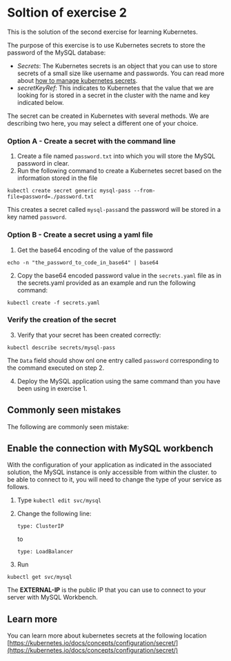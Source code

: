 # Soltion of exercise 2 #
This is the solution of the second exercise for learning Kubernetes. 

The purpose of this exercise is to use Kubernetes secrets to store the password of the MySQL database:
- *Secrets*: The Kubernetes secrets is an object that you can use to store secrets of a small size like username and passwords. You can read more about [how to manage kubernetes secrets](https://kubernetes.io/docs/concepts/configuration/secret/).
- *secretKeyRef*: This indicates to Kubernetes that the value that we are looking for is stored in a secret in the cluster with the name and key indicated below. 

The secret can be created in Kubernetes with several methods. We are describing two here, you may select a different one of your choice.

### Option A - Create a secret with the command line ###
1. Create a file named ```password.txt``` into which you will store the MySQL password in clear.
2. Run the following command to create a Kubernetes secret based on the information stored in the file

```kubectl create secret generic mysql-pass --from-file=password=./password.txt```

This creates a secret called ```mysql-pass```and the password will be stored in a key named ```password```.

### Option B - Create a secret using a yaml file ###
1. Get the base64 encoding of the value of the password

```echo -n "the_password_to_code_in_base64" | base64```

2. Copy the base64 encoded password value in the ```secrets.yaml``` file as in the secrets.yaml provided as an example and run the following command: 

```kubectl create -f secrets.yaml```

### Verify the creation of the secret ### 

3. Verify that your secret has been created correctly: 

```kubectl describe secrets/mysql-pass```

The ```Data``` field should show onl one entry called ```password``` corresponding to the command executed on step 2.

4. Deploy the MySQL application using the same command than you have been using in exercise 1. 


## Commonly seen mistakes ## 
The following are commonly seen mistake:



## Enable the connection with MySQL workbench ##
With the configuration of your application as indicated in the associated solution, the MySQL instance is only accessible from within the cluster. to be able to connect to it, you will need to change the type of your service as follows.

1. Type 
```kubectl edit svc/mysql ```

2. Change the following line:

    ```type: ClusterIP``` 

    to
    
    ```type: LoadBalancer```

3. Run 

```kubectl get svc/mysql```

The **EXTERNAL-IP** is the public IP that you can use to connect to your server with MySQL Workbench.


## Learn more ##

You can learn more about kubernetes secrets at the following location [https://kubernetes.io/docs/concepts/configuration/secret/](https://kubernetes.io/docs/concepts/configuration/secret/)

